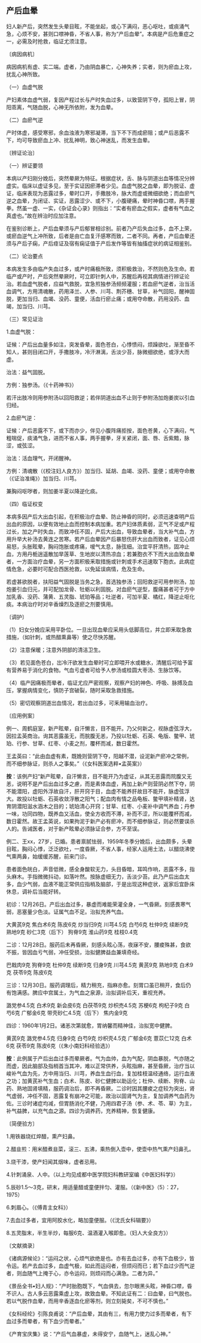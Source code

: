 ## 产后血晕

妇人新产后，突然发生头晕目眩，不能坐起，或心下满闷，恶心呕吐，或痰涌气急，心烦不安，甚则口噤神昏，不省人事，称为“产后血晕”。本病是产后危重症之一，必需及时抢救，临证尤须注意。

〔病因病机〕

病因病机有虚、实二端。虚者，乃由阴血暴亡，心神失养；实者，则为瘀血上攻，扰乱心神所致。

（一）血虚气脱

产妇素体血虚气弱，复因产程过长与产时失血过多，以致营阴下夺，孤阳上冒，阴阳乖离，气随血脱，心神无所依附，发为血晕。

（二）血瘀气逆

产时体虚，感受寒邪，余血浊液为寒邪凝滞，当下不下而成瘀阻；或产后恶露不下，均可导致瘀血上冲、扰乱神明，致心神迷乱，而发生血晕。

〔辨证论治〕

（一）辨证要领

本病以产妇刚分娩后，突然晕厥为特征。根据症状，舌、脉与阴道出血等情况分辨虚实。临床以虚证多见，至于实证因瘀滞者少见。血虚气脱之血晕，即为脱证、虚证，临床表现为恶露过多，晕时口开，手撒肢冷，脉大而虚或微细欲绝；而血瘀气逆之血晕，为闭证、实证，恶露涩少、或不下，小腹硬痛，晕时神昏口噤，两手握拳。然虽一虚、一实，《杂证会心录》则指出：“实者有瘀血之假实，虚者有气血之真虚也。”故在辨治时应加注意。

在鉴别诊断上，产后血晕须与产后郁冒相诊别。前者乃产后失血过多，血不上荣，或瘀血逆气上冲所致，后者是由亡血复汗感寒而致，二者不同。再者，产后血晕还须与产后子痫，产后痉证及宿有痫证值于产后发作等皆有抽搐症状的病证相鉴别。

（二）论治要点

本病发生多由临产失血过多，或产时痛极所致，须积极救治，不然则危及生命。若临产或产时，产后突然晕厥时，可立即针刺人中，苏醒后再视其病情进行辨证论治。若血虚气脱者，应益气救脱，宜急煎独参汤频频灌服；若血瘀气逆者，治当活血调气，方用清魂散，药用泽兰、人参、川芎、荆芥穗、甘草，补气回阳，醒神固脱，更加当归、血竭、没药、童便，活血行瘀止痛；或用夺命散，药用没药、血竭，加当归、川芎。

（三）常见证治

1.血虚气脱：

证候：产后出血量多如注，突发昏晕，面色苍白，心悸愦闷，烦躁欲吐，渐至昏不知人，甚则目闭口开，手撒肢冷，冷汗淋漓，舌淡少苔，脉微细欲绝，或浮大而虚。

治法：益气固脱。

方例：独参汤。（《十药神书》）

若汗出肢冷则用参附汤以回阳救逆；若伴阴道出血不止则于参附汤加炮姜炭以引血归经。

2.血瘀气逆：

证候：产后恶露不下，或下而亦少，伴见小腹阵痛拒按，面色苍黄，心下满闷，气粗喘促，痰涌气急，进而不省人事，两手握拳，牙关紧闭，面、唇、舌紫黯，脉涩，或弦涩。

治法：活血理气，开闭醒神。

方例：清魂散（《校注妇人良方》）加当归、延胡、血竭、没药、童便；或用夺命散（《证治准绳》）加当归、川芎。

兼胸闷呕哕者，则加姜半夏以降逆化痰。

（四）临证权变

本病多因产后大出血引起，在积极治疗血晕、防止神昏的同时，必须迅速查明产后出血的原因，以便有效地止血而控制本病加重。若产妇体质素弱，正气不足或产程过长，加之产时失血，而致冲任不固，产后大出血，导致血晕者，当大补气血，方用升举大补汤去黄连之苦寒。若产后血晕因产后暴怒伤肝大出血而致者，证见心烦易怒，头胀眩晕，胸闷饱胀或疼痛，嗳气太息，脉弦细。治宜平肝清热，固冲止血，方用丹栀逍遥散加旱莲草、生地炭以清热凉血；若兼胞衣不下而大出血致血晕者，一方面治疗血晕，另一方面积极釆取措施或针刺或手术迅速取下胞衣。此病症情危急，必要时可配合西医抢救，以免延误病情，危及生命。

若虚甚欲脱者，扶阳益气固脱是当务之急，首选独参汤；回阳救逆可用参附汤，加炮姜引血归元，并可配加龙骨、牡蛎以利固脱。对血瘀气逆型，腹痛甚者可于方中加乳香、没药、蒲黄、五灵脂、琥珀等品；吐逆者，可加半夏、橘红，降逆止呕化痰。本病治疗时对辛香燥烈及逐瘀之剂要慎用。

〔调护〕

（1）妇女分娩应采用平卧位。一旦出现血晕应采用头低脚高位，并立即釆取急救措施，（如针刺，或热醋熏鼻等）使之尽快苏醒。

（2）注意保暖；注意外阴部的清洁卫生。

（3）若见面色苍白，岀冷汗欲发生血晕时可立即喂开水或糖水，清醒后可给予富有营养易于消化的食物。气血亏虚者可给予人参汤或桂圆大枣汤、生脉饮等。

（4）临产因痛极而晕者，临证尤应严密观察，观察产妇的神色、呼吸、脉搏及血压，掌握病情变化，慎防子宫破裂，随时采取急救措施。

（5）密切观察阴道岀血情况，若出血过多，可釆用输血治疗。

〔应用例案〕

例一、周鹤庭室，新产眩晕，自汗懒言，目不能开。乃父何新之，视脉虚弦浮大，因拉孟英商治。询其恶露虽无，而脘腹无恙，乃投以牡蛎、石英、龟版、鳖甲、琥珀、行参、甘草、红枣、小麦之剂，覆杯而减，数日霍然。

王孟英曰：“此由血虚有素，既娩则营阴下夺，阳越不潜，设泥新产瘀冲之常例，而不细参脉证，则杀人之事矣。”（《女科医案选粹•孟英案》）

**按**：该例产妇“新产眩晕，自汗懒言，目不能开乃为虚证，从其无恶露而院腹又无恙，说明不是产后出血过多之慮，而是素体血虚，再加上新产则营阴必然下夺，阴不能潜阳，虚阳外浮故自汗，肝开窍于目，血虚不能养肝故目不能开，脉虚弦浮大。故投以牡蛎、石英收敛浮散之阳气；配血肉有情之品龟板、鳖甲填补精肾，达育阴潜阳滋水涵木之目的；琥珀清心开窍；甘草、红枣、小麦补中调气养血；丹参一味，功同四物，既养血又活血，使全方收而不滞，补而不涩，所以能覆杯而减，数日霍然。故王孟英说，如果拘泥于新产必有瘀冲，而不细参脉证，则必然要误杀人的。告诫医者，对于新产眩晕必须脉证合参，方不至误。

例二、王xx，27岁，已婚。患者禀腻怯弱，1959年冬季分娩后，出血颇多，头晕目眩，胸闷心悸，泛泛欲吐，一度昏厥，不省人事，经家人运用土法，以醋烧沸使气熏两鼻，始缓缓苏醒，前来门诊。

患者面色㿠白，声音低微，感全身酸软无力，头目昏暗，耳鸣作响，恶露不多，指头麻木。手指微微抖动，如落叶然。按脉虚细无力，舌淡少苔。此乃产后出血太多，血少气弱，血液不能正常供应指梢及脑部，于是出现这种症状，返家后宜卧床休息，调补后当能好转。

初诊：12月26日。产后出血过多，暴虚而难能荣灌全身，一气昏厥。刻感畏寒气弱，恶塞量少色淡。证属气血不足。治拟充养气血。

大黄芪9克  焦白术6克  陈皮6克  炒当归9克  川芎4.5克  白芍6克  杜仲9克  续断9克  熟地9克  砂仁3克（后下）  狗脊9克  淮山药9克  桂枝0.4克

二诊：12月28日。服药后未再昏厥，刻感头眩心荡，夜寐不安，腰痠殊甚，食欲不振，皆因血亏气弱，冲任受损，治拟健脾益血兼填奇经。

巴戟肉9克  狗脊9克  杜仲9克  续断9克  归身9克  川芎4.5克 黄芪9克  熟地9克  白术9克  茯苓9克  陈皮6克

三诊：12月30日。服药调理后，精力稍充，指麻亦愈。刻胃口虽已稍开，食后仍有饱满感。脾应中宫属土，为气血之泉源，治拟调补后天，重视充养。

潞党参4.5克  白术9克  新会皮6克  白茯苓9克  炒枳売4.5克  苏梗6克  枸杞子9克  白芍6克  广郁金6克  带壳砂仁4.5克（后下）  焦内金9克

四诊：1960年1月2日。诸恙次第就愈，胃纳馨而精神佳，治拟宽中健脾。

黄芪9克  潞党参4.5克  归身9克  白芍9克  炒枳壳4.5克  广郁金6克  薏苡仁12克  白术6克  茯苓9克  陈皮6克（《朱小南妇科经验选》）

**按**：此例属于产后出血过多而晕厥者。气为血帅，血为气配，阴血暴脱，气亦随之而虚，因此脑部及指梢首当其冲，难以正常供养，头眩指麻，甚至昏厥，治疗当以峻补气血为先，方中用当归、川芎，养血生血行血，复加桂枝温经通络，运行血液之功；加黄芪补气生血；白术、陈皮、砂仁健脾以助运化；杜仲、续断、狗脊、山药、熟地固肾填精，服药调治后，即不再昏厥。二诊时因其腰痠之症较为突出，肾气虚弱，冲任不固，恶露复有崩冲之可能，故治以固肾气为主，复加调养气血药为佐。三诊时诸症均减，但胃肠消化不健，乃用四君子汤（参、术、苓、草）为主，补气益脾，以充气血之源。四诊为调养药，充养精神，恢复健康。

〔简便验方〕

1.用铁器烧红焠醋，熏产妇鼻。

2.醋韭煎：用米醋煮韭菜，滚三、五沸，乘热倒入壶中，使壶中热气熏产妇鼻孔。

3.烧干漆，使产妇闻其烟味，虚者忌用。

4.针刺涌泉、人中。（以上均见成都中医学院妇科教研室编《中医妇科学》）

5.辰砂1.5〜3克，研末，用适量醋或童便拌匀、灌服。（《新中医》（5）：27，1975）

6.刺眉心。（《傅青主女科》）

7.去血过多者，宜用阿胶水化，略加童便服。（《沈氏女科辑要》）

8.五灵脂末，半生半炒，每服6克、温酒灌入喉即愈。（妇人大全良方》）

〔文献摘录〕

《诸病源候论》：“运闷之状，心烦气欲绝是也。亦有去血过多，亦有下血极少，皆令运。若产去血过多，血虚气极，如此而运闷者，但烦闷而已；若下血过少而气逆者，则血随气上掩于心，亦令运闷，则烦闷而心满急。二者为异。”

《景岳全书•妇人规》：“产时胎胞既下，气血俱去，忽尔眼黑头眩，神昏口噤，昏不识人。古人多云恶露乘虚上攻，故致血晕。不知此证有二：曰血晕，曰气脱也。若以气脱作血晕，而用辛香逐血化瘀等剂，则立刻毙矣，不可不慎也。”

《女科经纶》引陈良甫说：“产后血晕，其由有三，有用力使力过多而晕者，有下血过多而晕者，有下血少而晕者。”

《产育宝庆集》说：“产后气血暴虚，未得安宁，血随气上，迷乱心神。”
